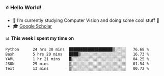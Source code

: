 ### ⭐️ Hello World!

<!--
**hologerry/hologerry** is a ✨ _special_ ✨ repository because its `README.md` (this file) appears on your GitHub profile.

Here are some ideas to get you started:

- 🔭 I’m currently working and studying on Computer Vision
- 🌱 I’m currently learning at Peking University
- 💬 Ask me about 
- 📫 How to reach me: E-mail
- 😄 Pronouns: he/his
- ⚡ Fun fact: Music is the Power
-->


- 🔭 I’m currently studying Computer Vision and doing some cool stuff 🤖
- 🎓 [Google Scholar](https://scholar.google.com/citations?user=3ykqW9wAAAAJ&hl=en)


📊 **This week I spent my time on**

<!--START_SECTION:waka-->

```txt
Python      24 hrs 30 mins  ███████████████████▒░░░░░   76.68 %
Bash        5 hrs 20 mins   ████▒░░░░░░░░░░░░░░░░░░░░   16.73 %
YAML        1 hr 21 mins    █░░░░░░░░░░░░░░░░░░░░░░░░   04.25 %
JSON        29 mins         ▒░░░░░░░░░░░░░░░░░░░░░░░░   01.54 %
Text        13 mins         ▒░░░░░░░░░░░░░░░░░░░░░░░░   00.72 %
```

<!--END_SECTION:waka-->
